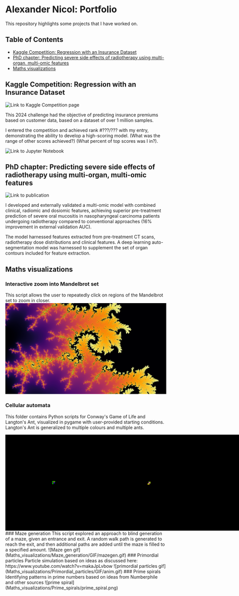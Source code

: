 # Alexander Nicol: Portfolio

This repository highlights some projects that I have worked on.

## Table of Contents
- [Kaggle Competition: Regression with an Insurance Dataset](#kaggle-competition-regression-with-an-insurance-dataset)
- [PhD chapter: Predicting severe side effects of radiotherapy using multi-organ, multi-omic features](#phd-chapter-predicting-severe-side-effects-of-radiotherapy-using-multi-organ-multi-omic-features)
- [Maths visualizations](#maths-visualizations)

## Kaggle Competition: Regression with an Insurance Dataset
![Link to Kaggle Competition page](https://www.kaggle.com/competitions/playground-series-s4e12/overview)

This 2024 challenge had the objective of predicting insurance premiums based on customer data, based on a dataset of over 1 million samples. 

I entered the competition and achieved rank #???/??? with my entry, demonstrating the ability to develop a high-scoring model. (What was the range of other scores achieved?) (What percent of top scores was I in?).

![Link to Jupyter Notebook](https://github.com/xelanicol/Portfolio/blob/main/Kaggle_regression_insurance/transformed_target.ipynb)

## PhD chapter: Predicting severe side effects of radiotherapy using multi-organ, multi-omic features

![Link to publication](https://link.springer.com/article/10.1007/s11547-024-01901-z)

I developed and externally validated a multi-omic model with combined clinical, radiomic and dosiomic features, achieving superior pre-treatment prediction of severe oral mucositis in nasopharyngeal carcinoma patients undergoing radiotherapy compared to conventional approaches (16% improvement in external validation AUC).

The model harnessed features extracted from pre-treatment CT scans, radiotherapy dose distributions and clinical features. A deep learning auto-segmentation model was harnessed to supplement the set of organ contours included for feature extraction.

## Maths visualizations
### Interactive zoom into Mandelbrot set
This script allows the user to repeatedly click on regions of the Mandelbrot set to zoom in closer.
![Mandelbrot set](Maths_visualizations/Mandelbrot_Interactive/005.png)
### Cellular automata
This folder contains Python scripts for Conway's Game of Life and Langton's Ant, visualized in pygame with user-provided starting conditions. Langton's Ant is generalized to multiple colours and multiple ants.
<div style="display: flex; justify-content: space-around;">
  <img src="Maths_visualizations/Cellular_automata/GIF/Langtons Ant_1_ants_LLRR.gif" alt="Image 1" width="300"/>
  <img src="Maths_visualizations/Cellular_automata/GIF/Langtons Ant_1_ants_LRRRRRLLR.gif" alt="Image 2" width="300"/>
  <img src="Maths_visualizations/Cellular_automata/GIF/Langtons Ant_1_ants_RRLLLRLLLRRR.gif" alt="Image 3" width="300"/>
</div>
### Maze generation
This script explored an approach to blind generation of a maze, given an entrance and exit. A random walk path is generated to reach the exit, and then additional paths are added until the maze is filled to a specified amount.
![Maze gen gif](Maths_visualizations/Maze_generation/GIF/mazegen.gif)
### Primordial particles
Particle simulation based on ideas as discussed here: https://www.youtube.com/watch?v=makaJpLvbow
![primordial particles gif](Maths_visualizations/Primordial_particles/GIF/anim.gif)
### Prime spirals
Identifying patterns in prime numbers based on ideas from Numberphile and other sources
![prime spiral](Maths_visualizations/Prime_spirals/prime_spiral.png)
